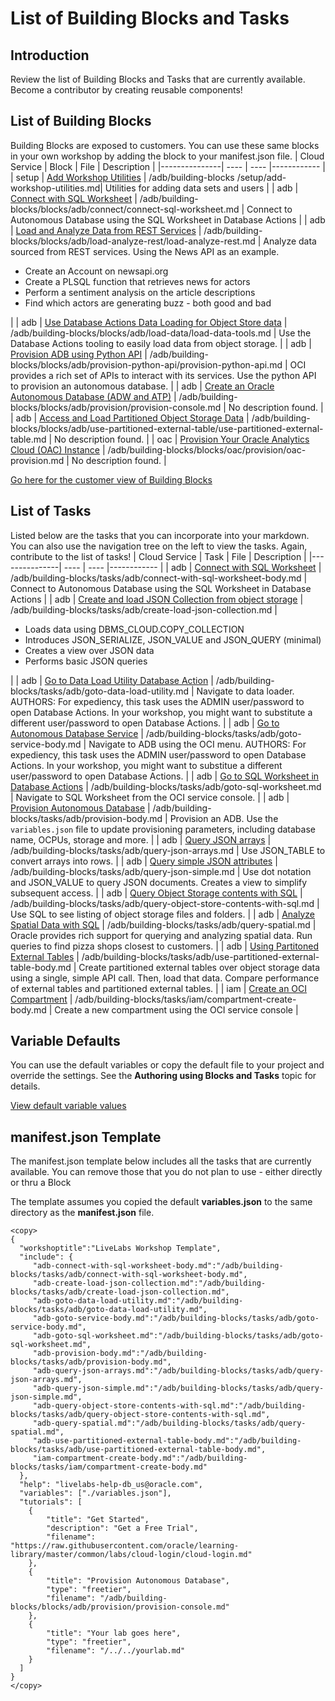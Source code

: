 # List of Building Blocks and Tasks
## Introduction

Review the list of Building Blocks and Tasks that are currently available. Become a contributor by creating reusable components!
## List of Building Blocks

Building Blocks are exposed to customers. You can use these same blocks in your own workshop by adding the block to your manifest.json file.
| Cloud Service | Block |  File | Description |
|---------------| ---- |  ---- |------------ |
| setup | [Add Workshop Utilities](/adb/building-blocks/workshop/freetier/index.html?lab=add-workshop-utilities) |  /adb/building-blocks /setup/add-workshop-utilities.md| Utilities for adding data sets and users |
| adb | [Connect with SQL Worksheet](/adb/building-blocks/workshop/freetier/index.html?lab=connect-sql-worksheet.md) | /adb/building-blocks/blocks/adb/connect/connect-sql-worksheet.md | Connect to Autonomous Database using the SQL Worksheet in Database Actions |
| adb | [Load and Analyze Data from REST Services](/adb/building-blocks/workshop/freetier/index.html?lab=load-analyze-rest.md) | /adb/building-blocks/blocks/adb/load-analyze-rest/load-analyze-rest.md | Analyze data sourced from REST services. Using the News API as an example.<ul><li>Create an Account on newsapi.org</li><li>Create a PLSQL function that retrieves news for actors</li><li>Perform a sentiment analysis on the article descriptions</li><li>Find which actors are generating buzz - both good and bad</li></ul> |
| adb | [Use Database Actions Data Loading for Object Store data](/adb/building-blocks/workshop/freetier/index.html?lab=load-data-tools.md) | /adb/building-blocks/blocks/adb/load-data/load-data-tools.md | Use the Database Actions tooling to easily load data from object storage. |
| adb | [Provision ADB using Python API](/adb/building-blocks/workshop/freetier/index.html?lab=provision-python-api.md) | /adb/building-blocks/blocks/adb/provision-python-api/provision-python-api.md | OCI provides a rich set of APIs to interact with its services. Use the python API to provision an autonomous database. |
| adb | [Create an Oracle Autonomous Database (ADW and ATP)](/adb/building-blocks/workshop/freetier/index.html?lab=provision-console.md) | /adb/building-blocks/blocks/adb/provision/provision-console.md | No description found. |
| adb | [Access and Load Partitioned Object Storage Data](/adb/building-blocks/workshop/freetier/index.html?lab=use-partitioned-external-table.md) | /adb/building-blocks/blocks/adb/use-partitioned-external-table/use-partitioned-external-table.md | No description found. |
| oac | [Provision Your Oracle Analytics Cloud (OAC) Instance](/adb/building-blocks/workshop/freetier/index.html?lab=oac-provision.md) | /adb/building-blocks/blocks/oac/provision/oac-provision.md | No description found. |

[Go here for the customer view of Building Blocks](/building-blocks/workshop/freetier/index.html)
## List of Tasks

Listed below are the tasks that you can incorporate into your markdown. You can also use the navigation tree on the left to view the tasks. Again, contribute to the list of tasks!
| Cloud Service | Task |  File | Description |
|---------------| ---- |  ---- |------------ |
| adb | [Connect with SQL Worksheet](/adb/building-blocks/how-to-author-with-blocks/workshop/index.html?lab=adb#ConnectwithSQLWorksheet) | /adb/building-blocks/tasks/adb/connect-with-sql-worksheet-body.md | Connect to Autonomous Database using the SQL Worksheet in Database Actions |
| adb | [Create and load JSON Collection from object storage](/adb/building-blocks/how-to-author-with-blocks/workshop/index.html?lab=adb#CreateandloadJSONCollectionfromobjectstorage) | /adb/building-blocks/tasks/adb/create-load-json-collection.md | <ul><li>Loads data using DBMS&lowbar;CLOUD.COPY&lowbar;COLLECTION</li><li>Introduces JSON&lowbar;SERIALIZE, JSON&lowbar;VALUE and JSON&lowbar;QUERY (minimal)</li><li>Creates a view over JSON data</li><li>Performs basic JSON queries</li></ul> |
| adb | [Go to Data Load Utility Database Action](/adb/building-blocks/how-to-author-with-blocks/workshop/index.html?lab=adb#GotoDataLoadUtilityDatabaseAction) | /adb/building-blocks/tasks/adb/goto-data-load-utility.md | Navigate to data loader. AUTHORS: For expediency, this task uses the ADMIN user/password to open Database Actions. In your workshop, you might want to substitute a different user/password to open Database Actions. |
| adb | [Go to Autonomous Database Service](/adb/building-blocks/how-to-author-with-blocks/workshop/index.html?lab=adb#GotoAutonomousDatabaseService) | /adb/building-blocks/tasks/adb/goto-service-body.md | Navigate to ADB using the OCI menu. AUTHORS: For expediency, this task uses the ADMIN user/password to open Database Actions. In your workshop, you might want to substitue a different user/password to open Database Actions. |
| adb | [Go to SQL Worksheet in Database Actions](/adb/building-blocks/how-to-author-with-blocks/workshop/index.html?lab=adb#GotoSQLWorksheetinDatabaseActions) | /adb/building-blocks/tasks/adb/goto-sql-worksheet.md | Navigate to SQL Worksheet from the OCI service console.  |
| adb | [Provision Autonomous Database](/adb/building-blocks/how-to-author-with-blocks/workshop/index.html?lab=adb#ProvisionAutonomousDatabase) | /adb/building-blocks/tasks/adb/provision-body.md | Provision an ADB. Use the `variables.json` file to update provisioning parameters, including database name, OCPUs, storage and more. |
| adb | [Query JSON arrays](/adb/building-blocks/how-to-author-with-blocks/workshop/index.html?lab=adb#QueryJSONarrays) | /adb/building-blocks/tasks/adb/query-json-arrays.md | Use JSON&lowbar;TABLE to convert arrays into rows. |
| adb | [Query simple JSON attributes](/adb/building-blocks/how-to-author-with-blocks/workshop/index.html?lab=adb#QuerysimpleJSONattributes) | /adb/building-blocks/tasks/adb/query-json-simple.md | Use dot notation and JSON&lowbar;VALUE to query JSON documents. Creates a view to simplify subsequent access. |
| adb | [Query Object Storage contents with SQL](/adb/building-blocks/how-to-author-with-blocks/workshop/index.html?lab=adb#QueryObjectStoragecontentswithSQL) | /adb/building-blocks/tasks/adb/query-object-store-contents-with-sql.md | Use SQL to see listing of object storage files and folders. |
| adb | [Analyze Spatial Data with SQL](/adb/building-blocks/how-to-author-with-blocks/workshop/index.html?lab=adb#AnalyzeSpatialDatawithSQL) | /adb/building-blocks/tasks/adb/query-spatial.md | Oracle provides rich support for querying and analyzing spatial data. Run queries to find pizza shops closest to customers. |
| adb | [Using Partitoned External Tables](/adb/building-blocks/how-to-author-with-blocks/workshop/index.html?lab=adb#UsingPartitonedExternalTables) | /adb/building-blocks/tasks/adb/use-partitioned-external-table-body.md | Create partitioned external tables over object storage data using a single, simple API call. Then, load that data. Compare performance of external tables and partitioned external tables. |
| iam | [Create an OCI Compartment](/adb/building-blocks/how-to-author-with-blocks/workshop/index.html?lab=iam#CreateanOCICompartment) | /adb/building-blocks/tasks/iam/compartment-create-body.md | Create a new compartment using the OCI service console |

## Variable Defaults
You can use the default variables or copy the default file to your project and override the settings. See the **Authoring using Blocks and Tasks** topic for details.

[View default variable values](/adb/building-blocks/variables/variables.json)


## manifest.json Template
The manifest.json template below includes all the tasks that are currently available. You can remove those that you do not plan to use - either directly or thru a Block

The template assumes you copied the default **variables.json** to the same directory as the **manifest.json** file.

```
<copy>
{
  "workshoptitle":"LiveLabs Workshop Template",
  "include": {
     "adb-connect-with-sql-worksheet-body.md":"/adb/building-blocks/tasks/adb/connect-with-sql-worksheet-body.md",
     "adb-create-load-json-collection.md":"/adb/building-blocks/tasks/adb/create-load-json-collection.md",
     "adb-goto-data-load-utility.md":"/adb/building-blocks/tasks/adb/goto-data-load-utility.md",
     "adb-goto-service-body.md":"/adb/building-blocks/tasks/adb/goto-service-body.md",
     "adb-goto-sql-worksheet.md":"/adb/building-blocks/tasks/adb/goto-sql-worksheet.md",
     "adb-provision-body.md":"/adb/building-blocks/tasks/adb/provision-body.md",
     "adb-query-json-arrays.md":"/adb/building-blocks/tasks/adb/query-json-arrays.md",
     "adb-query-json-simple.md":"/adb/building-blocks/tasks/adb/query-json-simple.md",
     "adb-query-object-store-contents-with-sql.md":"/adb/building-blocks/tasks/adb/query-object-store-contents-with-sql.md",
     "adb-query-spatial.md":"/adb/building-blocks/tasks/adb/query-spatial.md",
     "adb-use-partitioned-external-table-body.md":"/adb/building-blocks/tasks/adb/use-partitioned-external-table-body.md",
     "iam-compartment-create-body.md":"/adb/building-blocks/tasks/iam/compartment-create-body.md"
  },
  "help": "livelabs-help-db_us@oracle.com",
  "variables": ["./variables.json"],
  "tutorials": [  
    {
        "title": "Get Started",
        "description": "Get a Free Trial",
        "filename": "https://raw.githubusercontent.com/oracle/learning-library/master/common/labs/cloud-login/cloud-login.md"
    },
    {
        "title": "Provision Autonomous Database",
        "type": "freetier",
        "filename": "/adb/building-blocks/blocks/adb/provision/provision-console.md"
    },
    {
        "title": "Your lab goes here",
        "type": "freetier",
        "filename": "/../../yourlab.md"
    }
  ]
}
</copy>
```